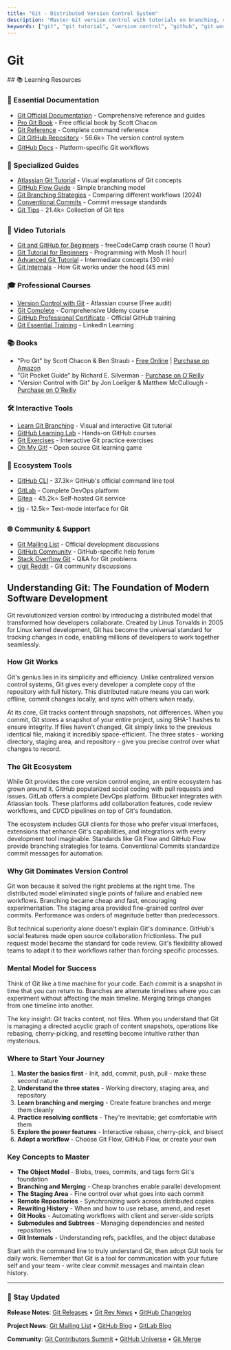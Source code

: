 ```yaml
---
title: "Git - Distributed Version Control System"
description: "Master Git version control with tutorials on branching, merging, rebasing, and workflows. Comprehensive guide with interview questions and best practices."
keywords: ["git", "git tutorial", "version control", "github", "git workflow", "branching", "merging", "git interview questions", "devops", "source control", "git commands", "collaboration"]
---
```


# Git

<GitHubButtons />
## 📚 Learning Resources

### 📖 Essential Documentation
- [Git Official Documentation](https://git-scm.com/doc) - Comprehensive reference and guides
- [Pro Git Book](https://git-scm.com/book/en/v2) - Free official book by Scott Chacon
- [Git Reference](https://git-scm.com/docs) - Complete command reference
- [Git GitHub Repository](https://github.com/git/git) - 56.6k⭐ The version control system
- [GitHub Docs](https://docs.github.com/) - Platform-specific Git workflows

### 📝 Specialized Guides
- [Atlassian Git Tutorial](https://www.atlassian.com/git) - Visual explanations of Git concepts
- [GitHub Flow Guide](https://docs.github.com/en/get-started/using-github/github-flow) - Simple branching model
- [Git Branching Strategies](https://www.flagship.io/git-branching-strategies/) - Comparing different workflows (2024)
- [Conventional Commits](https://www.conventionalcommits.org/) - Commit message standards
- [Git Tips](https://github.com/git-tips/tips) - 21.4k⭐ Collection of Git tips

### 🎥 Video Tutorials
- [Git and GitHub for Beginners](https://www.youtube.com/watch?v=RGOj5yH7evk) - freeCodeCamp crash course (1 hour)
- [Git Tutorial for Beginners](https://www.youtube.com/watch?v=8JJ101D3knE) - Programming with Mosh (1 hour)
- [Advanced Git Tutorial](https://www.youtube.com/watch?v=qsTthZi23VE) - Intermediate concepts (30 min)
- [Git Internals](https://www.youtube.com/watch?v=P6jD966jzlk) - How Git works under the hood (45 min)

### 🎓 Professional Courses
- [Version Control with Git](https://www.coursera.org/learn/version-control-with-git) - Atlassian course (Free audit)
- [Git Complete](https://www.udemy.com/course/git-complete/) - Comprehensive Udemy course
- [GitHub Professional Certificate](https://www.edx.org/certificates/professional-certificate/githubx-github) - Official GitHub training
- [Git Essential Training](https://www.linkedin.com/learning/git-essential-training-the-basics) - LinkedIn Learning

### 📚 Books
- "Pro Git" by Scott Chacon & Ben Straub - [Free Online](https://git-scm.com/book) | [Purchase on Amazon](https://www.amazon.com/dp/1484200772)
- "Git Pocket Guide" by Richard E. Silverman - [Purchase on O'Reilly](https://www.oreilly.com/library/view/git-pocket-guide/9781449327507/)
- "Version Control with Git" by Jon Loeliger & Matthew McCullough - [Purchase on O'Reilly](https://www.oreilly.com/library/view/version-control-with/9781492091189/)

### 🛠️ Interactive Tools
- [Learn Git Branching](https://learngitbranching.js.org/) - Visual and interactive Git tutorial
- [GitHub Learning Lab](https://github.com/apps/github-learning-lab) - Hands-on GitHub courses
- [Git Exercises](https://gitexercises.fracz.com/) - Interactive Git practice exercises
- [Oh My Git!](https://ohmygit.org/) - Open source Git learning game

### 🚀 Ecosystem Tools
- [GitHub CLI](https://github.com/cli/cli) - 37.3k⭐ GitHub's official command line tool
- [GitLab](https://gitlab.com/) - Complete DevOps platform
- [Gitea](https://github.com/go-gitea/gitea) - 45.2k⭐ Self-hosted Git service
- [tig](https://github.com/jonas/tig) - 12.5k⭐ Text-mode interface for Git

### 🌐 Community & Support
- [Git Mailing List](https://lore.kernel.org/git/) - Official development discussions
- [GitHub Community](https://github.community/) - GitHub-specific help forum
- [Stack Overflow Git](https://stackoverflow.com/questions/tagged/git) - Q&A for Git problems
- [r/git Reddit](https://www.reddit.com/r/git/) - Git community discussions

## Understanding Git: The Foundation of Modern Software Development

Git revolutionized version control by introducing a distributed model that transformed how developers collaborate. Created by Linus Torvalds in 2005 for Linux kernel development, Git has become the universal standard for tracking changes in code, enabling millions of developers to work together seamlessly.

### How Git Works

Git's genius lies in its simplicity and efficiency. Unlike centralized version control systems, Git gives every developer a complete copy of the repository with full history. This distributed nature means you can work offline, commit changes locally, and sync with others when ready.

At its core, Git tracks content through snapshots, not differences. When you commit, Git stores a snapshot of your entire project, using SHA-1 hashes to ensure integrity. If files haven't changed, Git simply links to the previous identical file, making it incredibly space-efficient. The three states - working directory, staging area, and repository - give you precise control over what changes to record.

### The Git Ecosystem

While Git provides the core version control engine, an entire ecosystem has grown around it. GitHub popularized social coding with pull requests and issues. GitLab offers a complete DevOps platform. Bitbucket integrates with Atlassian tools. These platforms add collaboration features, code review workflows, and CI/CD pipelines on top of Git's foundation.

The ecosystem includes GUI clients for those who prefer visual interfaces, extensions that enhance Git's capabilities, and integrations with every development tool imaginable. Standards like Git Flow and GitHub Flow provide branching strategies for teams. Conventional Commits standardize commit messages for automation.

### Why Git Dominates Version Control

Git won because it solved the right problems at the right time. The distributed model eliminated single points of failure and enabled new workflows. Branching became cheap and fast, encouraging experimentation. The staging area provided fine-grained control over commits. Performance was orders of magnitude better than predecessors.

But technical superiority alone doesn't explain Git's dominance. GitHub's social features made open source collaboration frictionless. The pull request model became the standard for code review. Git's flexibility allowed teams to adapt it to their workflows rather than forcing specific processes.

### Mental Model for Success

Think of Git like a time machine for your code. Each commit is a snapshot in time that you can return to. Branches are alternate timelines where you can experiment without affecting the main timeline. Merging brings changes from one timeline into another. 

The key insight: Git tracks content, not files. When you understand that Git is managing a directed acyclic graph of content snapshots, operations like rebasing, cherry-picking, and resetting become intuitive rather than mysterious.

### Where to Start Your Journey

1. **Master the basics first** - Init, add, commit, push, pull - make these second nature
2. **Understand the three states** - Working directory, staging area, and repository
3. **Learn branching and merging** - Create feature branches and merge them cleanly
4. **Practice resolving conflicts** - They're inevitable; get comfortable with them
5. **Explore the power features** - Interactive rebase, cherry-pick, and bisect
6. **Adopt a workflow** - Choose Git Flow, GitHub Flow, or create your own

### Key Concepts to Master

- **The Object Model** - Blobs, trees, commits, and tags form Git's foundation
- **Branching and Merging** - Cheap branches enable parallel development
- **The Staging Area** - Fine control over what goes into each commit
- **Remote Repositories** - Synchronizing work across distributed copies
- **Rewriting History** - When and how to use rebase, amend, and reset
- **Git Hooks** - Automating workflows with client and server-side scripts
- **Submodules and Subtrees** - Managing dependencies and nested repositories
- **Git Internals** - Understanding refs, packfiles, and the object database

Start with the command line to truly understand Git, then adopt GUI tools for daily work. Remember that Git is a tool for communication with your future self and your team - write clear commit messages and maintain clean history.

---

### 📡 Stay Updated

**Release Notes**: [Git Releases](https://github.com/git/git/tags) • [Git Rev News](https://git.github.io/rev_news/) • [GitHub Changelog](https://github.blog/changelog/)

**Project News**: [Git Mailing List](https://lore.kernel.org/git/) • [GitHub Blog](https://github.blog/) • [GitLab Blog](https://about.gitlab.com/blog/)

**Community**: [Git Contributors Summit](https://git.github.io/rev_news/2024/10/31/edition-116/) • [GitHub Universe](https://githubuniverse.com/) • [Git Merge](https://git-merge.com/)
